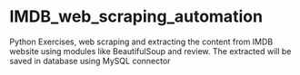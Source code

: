 # IMDB_web_scraping_automation
Python Exercises, web scraping and extracting the content from IMDB website using modules like BeautifulSoup and review. The extracted will be saved in database using MySQL connector
